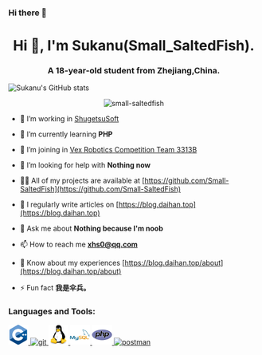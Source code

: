 ### Hi there 👋

<h1 align="center">Hi 👋, I'm Sukanu(Small_SaltedFish).</h1>
<h3 align="center">A 18-year-old student from Zhejiang,China.</h3>

![Sukanu's GitHub stats](https://github-readme-stats.vercel.app/api?username=small-saltedfish&show_icons=true&theme=radical&count_private=true)

<p align="center"> <img src="https://komarev.com/ghpvc/?username=small-saltedfish&label=Profile%20views&color=0e75b6&style=flat" alt="small-saltedfish" /> </p>

- 🔭 I’m working in [ShugetsuSoft](https://github.com/shugetsusoft)

- 🌱 I’m currently learning **PHP**

- 👯 I’m joining in [Vex Robotics Competition Team 3313B](http://www.tzqsng.com/)

- 🤝 I’m looking for help with **Nothing now**

- 👨‍💻 All of my projects are available at [https://github.com/Small-SaltedFish](https://github.com/Small-SaltedFish)

- 📝 I regularly write articles on [https://blog.daihan.top](https://blog.daihan.top)

- 💬 Ask me about **Nothing because I'm noob**

- 📫 How to reach me **xhs0@qq.com**

- 📄 Know about my experiences [https://blog.daihan.top/about](https://blog.daihan.top/about)

- ⚡ Fun fact **我是伞兵。**


<h3 align="left">Languages and Tools:</h3>
<p align="left"> <a href="https://www.w3schools.com/cpp/" target="_blank"> <img src="https://raw.githubusercontent.com/devicons/devicon/master/icons/cplusplus/cplusplus-original.svg" alt="cplusplus" width="40" height="40"/> </a> <a href="https://git-scm.com/" target="_blank"> <img src="https://www.vectorlogo.zone/logos/git-scm/git-scm-icon.svg" alt="git" width="40" height="40"/> </a> <a href="https://www.linux.org/" target="_blank"> <img src="https://raw.githubusercontent.com/devicons/devicon/master/icons/linux/linux-original.svg" alt="linux" width="40" height="40"/> </a> <a href="https://www.mysql.com/" target="_blank"> <img src="https://raw.githubusercontent.com/devicons/devicon/master/icons/mysql/mysql-original-wordmark.svg" alt="mysql" width="40" height="40"/> </a> <a href="https://www.php.net" target="_blank"> <img src="https://raw.githubusercontent.com/devicons/devicon/master/icons/php/php-original.svg" alt="php" width="40" height="40"/> </a> <a href="https://postman.com" target="_blank"> <img src="https://www.vectorlogo.zone/logos/getpostman/getpostman-icon.svg" alt="postman" width="40" height="40"/> </a> </p>


